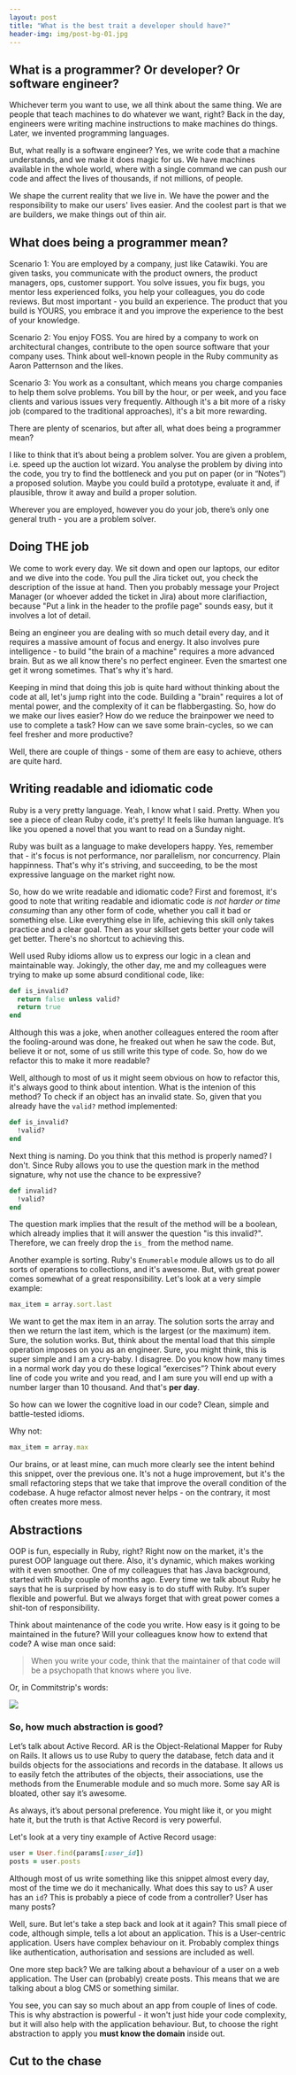 ```yaml
---
layout: post
title: "What is the best trait a developer should have?"
header-img: img/post-bg-01.jpg
---
```


## What is a programmer? Or developer? Or software engineer?

Whichever term you want to use, we all think about the same thing. We are people
that teach machines to do whatever we want, right? Back in the day, engineers
were writing machine instructions to make machines do things. Later, we
invented programming languages.

But, what really is a software engineer? Yes, we write code that a machine
understands, and we make it does magic for us. We have machines available in the
whole world, where with a single command we can push our code and affect the lives
of thousands, if not millions, of people.

We shape the current reality that we live in. We have the power and the
responsibility to make our users' lives easier. And the coolest part is that we
are builders, we make things out of thin air.

## What does **being** a programmer mean?

Scenario 1: You are employed by a company, just like Catawiki. You are given
tasks, you communicate with the product owners, the product managers, ops,
customer support. You solve issues, you fix bugs, you mentor less experienced
folks, you help your colleagues, you do code reviews. But most important - you
build an experience. The product that you build is YOURS, you embrace it and you
improve the experience to the best of your knowledge.

Scenario 2: You enjoy FOSS. You are hired by a company to work on architectural
changes, contribute to the open source software that your company uses. Think
about well-known people in the Ruby community as Aaron Patternson and the likes.

Scenario 3: You work as a consultant, which means you charge companies to help
them solve problems. You bill by the hour, or per week, and you face clients and
various issues very frequently. Although it's a bit more of a risky job (compared
to the traditional approaches), it's a bit more rewarding.

There are plenty of scenarios, but after all, what does being a programmer mean?

I like to think that it’s about being a problem solver. You are given a problem,
i.e. speed up the auction lot wizard. You analyse the problem by diving into the
code, you try to find the bottleneck and you put on paper (or in “Notes”) a
proposed solution. Maybe you could build a prototype, evaluate it and, if
plausible, throw it away and build a proper solution.

Wherever you are employed, however you do your job, there’s only one general
truth - you are a problem solver.

## Doing THE job

We come to work every day. We sit down and open our laptops, our editor and we
dive into the code. You pull the Jira ticket out, you check the description of
the issue at hand. Then you probably message your Project Manager (or whoever
added the ticket in Jira) about more clarifiaction, because "Put a link in the
header to the profile page" sounds easy, but it involves a lot of detail.

Being an engineer you are dealing with so much detail every day, and it requires
a massive amount of focus and energy. It also involves pure intelligence - to
build "the brain of a machine" requires a more advanced brain. But as we all know
there's no perfect engineer. Even the smartest one get it wrong sometimes. That's
why it's hard.

Keeping in mind that doing this job is quite hard without thinking about the code
at all, let's jump right into the code. Building a "brain" requires a lot of
mental power, and the complexity of it can be flabbergasting. So, how do we make
our lives easier? How do we reduce the brainpower we need to use to complete a
task? How can we save some brain-cycles, so we can feel fresher and more
productive?

Well, there are couple of things - some of them are easy to achieve, others are
quite hard.

## Writing readable and idiomatic code

Ruby is a very pretty language. Yeah, I know what I said. Pretty. When you see
a piece of clean Ruby code, it's pretty! It feels like human language. It’s like
you opened a novel that you want to read on a Sunday night.

Ruby was built as a language to make developers happy. Yes, remember that - it's
focus is not performance, nor parallelism, nor concurrency. Plain happinness.
That's why it's striving, and succeeding, to be the most expressive language on
the market right now.

So, how do we write readable and idiomatic code? First and foremost, it's good
to note that writing readable and idiomatic code *is not harder or time consuming*
than any other form of code, whether you call it bad or something else. Like
everything else in life, achieving this skill only takes practice and a clear
goal. Then as your skillset gets better your code will get better. There's no
shortcut to achieving this.

Well used Ruby idioms allow us to express our logic in a clean and maintainable
way. Jokingly, the other day, me and my colleagues were trying to make up some
absurd conditional code, like:

```ruby
def is_invalid?
  return false unless valid?
  return true
end
```

Although this was a joke, when another colleagues entered the room after the
fooling-around was done, he freaked out when he saw the code. But, believe it
or not, some of us still write this type of code. So, how do we refactor this to
make it more readable?

Well, although to most of us it might seem obvious on how to refactor this, it's
always good to think about intention. What is the intenion of this method? To
check if an object has an invalid state. So, given that you already have the
`valid?` method implemented:

```ruby
def is_invalid?
  !valid?
end
```

Next thing is naming. Do you think that this method is properly named? I don't.
Since Ruby allows you to use the question mark in the method signature, why not
use the chance to be expressive?

```ruby
def invalid?
  !valid?
end
```

The question mark implies that the result of the method will be a boolean, which
already implies that it will answer the question "is this invalid?". Therefore,
we can freely drop the `is_` from the method name.

Another example is sorting. Ruby's `Enumerable` module allows us to do all sorts
of operations to collections, and it's awesome. But, with great power comes
somewhat of a great responsibility. Let's look at a very simple example:

```ruby
max_item = array.sort.last
```

We want to get the max item in an array. The solution sorts the array and then we
return the last item, which is the largest (or the maximum) item. Sure, the
solution works. But, think about the mental load that this simple operation
imposes on you as an engineer. Sure, you might think, this is super simple and
I am a cry-baby. I disagree. Do you know how many times in a normal work day
you do these logical “exercises”? Think about every line of code you write and
you read, and I am sure you will end up with a number larger than 10 thousand.
And that's **per day**.

So how can we lower the cognitive load in our code? Clean, simple and
battle-tested idioms.

Why not:

```ruby
max_item = array.max
```

Our brains, or at least mine, can much more clearly see the intent behind this
snippet, over the previous one. It's not a huge improvement, but it's the small
refactoring steps that we take that improve the overall condition of the
codebase. A huge refactor almost never helps - on the contrary, it most often
creates more mess.

## Abstractions

OOP is fun, especially in Ruby, right? Right now on the market, it's the purest
OOP language out there. Also, it's dynamic, which makes working with it even
smoother.
One of my colleagues that has Java background, started with Ruby couple of months
ago. Every time we talk about Ruby he says that he is surprised by how easy is to
do stuff with Ruby. It’s super flexible and powerful. But we always forget that
with great power comes a shit-ton of responsibility.

Think about maintenance of the code you write. How easy is it going to be
maintained in the future? Will your colleagues know how to extend that code? A
wise man once said:

> When you write your code, think that the maintainer of that code will be a
> psychopath that knows where you live.

Or, in Commitstrip's words:

![](http://www.commitstrip.com/wp-content/uploads/2016/01/Strip-Voyage-dans-le-temps-650-finalenglish-2.jpg)

### So, how much abstraction is good?

Let’s talk about Active Record. AR is the Object-Relational Mapper for Ruby on
Rails. It allows us to use Ruby to query the database, fetch data and it builds
objects for the associations and records in the database. It allows us to easily
fetch the attributes of the objects, their associations, use the methods from the
Enumerable module and so much more. Some say AR is bloated, other say it’s
awesome.

As always, it’s about personal preference. You might like it, or you might hate
it, but the truth is that Active Record is very powerful.

Let's look at a very tiny example of Active Record usage:

```ruby
user = User.find(params[:user_id])
posts = user.posts
```

Although most of us write something like this snippet almost every day, most of
the time we do it mechanically. What does this say to us? A user has an `id`?
This is probably a piece of code from a controller? User has many posts?

Well, sure. But let's take a step back and look at it again? This small piece of
code, although simple, tells a lot about an application. This is a User-centric
application. Users have complex behaviour on it. Probably complex things like
authentication, authorisation and sessions are included as well.

One more step back? We are talking about a behaviour of a user on a web
application. The User can (probably) create posts. This means that we are talking
about a blog CMS or something similar.

You see, you can say so much about an app from couple of lines of code. This is
why abstraction is powerful - it won't just hide your code complexity, but it
will also help with the application behaviour. But, to choose the right
abstraction to apply you **must know the domain** inside out.

## Cut to the chase
